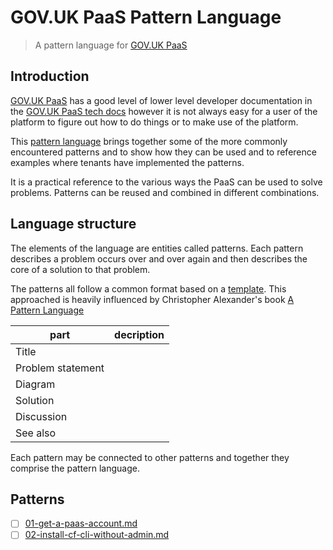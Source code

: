 # GOV.UK PaaS Pattern Language

> A pattern language for [GOV.UK PaaS]

## Introduction

[GOV.UK PaaS] has a good level of lower level developer documentation in the [GOV.UK PaaS tech docs] however it is not always easy for a user of the platform to figure out how to do things or to make use of the platform.

This [pattern language] brings together some of the more commonly encountered patterns and to show how they can be used and to reference examples where tenants have implemented the patterns.

It is a practical reference to the various ways the PaaS can be used to solve problems. Patterns can be reused and combined in different combinations.

## Language structure

The elements of the language are entities called patterns. Each pattern describes a problem occurs over and over again and then describes the core of a solution to that problem.

The patterns all follow a common format based on a [template](pattern-template.md). This approached is heavily influenced by Christopher Alexander's book [A Pattern Language]

| part | decription |
|------|------------|
|Title| |
|Problem statement| |
|Diagram| |
|Solution| |
|Discussion| |
|See also| |

Each pattern may be connected to other patterns and together they comprise the pattern language.


## Patterns

- [ ] [01-get-a-paas-account.md](01-get-a-paas-account.md)
- [ ] [02-install-cf-cli-without-admin.md](02-install-cf-cli-without-admin.md)

<!--
## Possibles
- [ ] [install-the-cli.md](install-the-cli.md)
- [ ] [hello-world-static.md](hello-world-static.md)
- [ ] [hello-world-python.md](hello-world-python.md)
- [ ] [hello-world-ruby.md](hello-world-ruby.md)
- [ ] [hello-world-nodejs.md](hello-world-nodejs.md)
- [ ] [hello-world-java.md](hello-world-java.md)
- [ ] [hello-world-golang.md](hello-world-golang.md)
- [ ] [hello-world-php.md](hello-world-php.md)
- [ ] [getting-help.md](getting-help.md)
- [ ] [deploy-with-travis.md](deploy-with-travis.md)
- [ ] [publish-tech-docs-template.md](publish-tech-docs-template.md)
- [ ] [deploy-with-travis.md](deploy-with-travis.md)
- [ ] [deploy-govuk-prototype-kit.md](deploy-govuk-prototype-kit.md)
- [ ] [add-postgresql-to-prototyping-kit.md](add-postgresql-to-prototyping-kit.md)
- [ ] [connecting-sqltools-to-postgresql.md](connecting-sqltools-to-postgresql.md)
- [ ] [administer-postgres.md](administer-postgres.md)
- [ ] [add-users.md](add-users.md)
- [ ] [estimate-your-bills.md](estimate-your-bills.md)
- [ ] [configure-google-sso.md](configure-google-sso.md)
- [ ] [enable-postgresql-extensions.md](enable-postgresql-extensions.md)
- [ ] [bring-your-own-certs.md](bring-your-own-certs.md)
- [ ] [configure-route-service.md](configure-route-service.md)
- [ ] [25-deploy-docker-container.md](deploy-docker-container.md)
- [ ] [26-monitor-your-database.md](monitor-your-database.md)
- [ ] [store-files-in-s3.md](store-files-in-s3.md)
- [ ] [check-your-bills.md](check-your-bills.md)
- [ ] [calling-an-api.md](calling-an-api.md)
- [ ] [using-multi-buildpack.md](using-multi-buildpack.md)
- [ ] [determine-if-service-paasable.md](determine-if-service-paasable.md)
- [ ] [backup-databases.md](backup-databases.md)
- [ ] [how-export-logs.md](how-export-logs.md)
- [ ] [setup-container-networking.md](setup-container-networking.md)
- [ ] [install-the-cf7-cli.md](install-the-cf7-cli.md)
-->

[pattern language]: https://en.wikipedia.org/wiki/Pattern_language
[A Pattern Language]: https://en.wikipedia.org/wiki/A_Pattern_Language
[GOV.UK PaaS tech docs]: https://docs.cloud.service.gov.uk/
[GOV.UK Paas]: https://cloud.service.gov.uk
